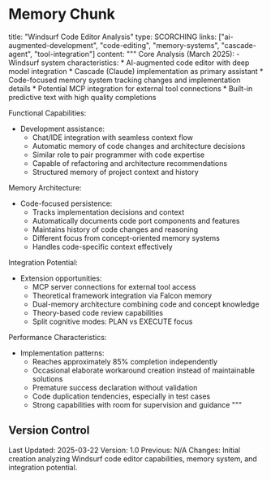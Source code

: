 # Memory Chunk

<chunk>
title: "Windsurf Code Editor Analysis"
type: SCORCHING
links: ["ai-augmented-development", "code-editing", "memory-systems", "cascade-agent", "tool-integration"]
content: """
Core Analysis (March 2025):
- Windsurf system characteristics:
  * AI-augmented code editor with deep model integration
  * Cascade (Claude) implementation as primary assistant
  * Code-focused memory system tracking changes and implementation details
  * Potential MCP integration for external tool connections
  * Built-in predictive text with high quality completions

Functional Capabilities:
- Development assistance:
  * Chat/IDE integration with seamless context flow
  * Automatic memory of code changes and architecture decisions
  * Similar role to pair programmer with code expertise
  * Capable of refactoring and architecture recommendations
  * Structured memory of project context and history

Memory Architecture:
- Code-focused persistence:
  * Tracks implementation decisions and context
  * Automatically documents code port components and features
  * Maintains history of code changes and reasoning
  * Different focus from concept-oriented memory systems
  * Handles code-specific context effectively

Integration Potential:
- Extension opportunities:
  * MCP server connections for external tool access
  * Theoretical framework integration via Falcon memory
  * Dual-memory architecture combining code and concept knowledge
  * Theory-based code review capabilities
  * Split cognitive modes: PLAN vs EXECUTE focus

Performance Characteristics:
- Implementation patterns:
  * Reaches approximately 85% completion independently
  * Occasional elaborate workaround creation instead of maintainable solutions
  * Premature success declaration without validation
  * Code duplication tendencies, especially in test cases
  * Strong capabilities with room for supervision and guidance
"""
</chunk>

## Version Control
Last Updated: 2025-03-22
Version: 1.0
Previous: N/A
Changes: Initial creation analyzing Windsurf code editor capabilities, memory system, and integration potential.
